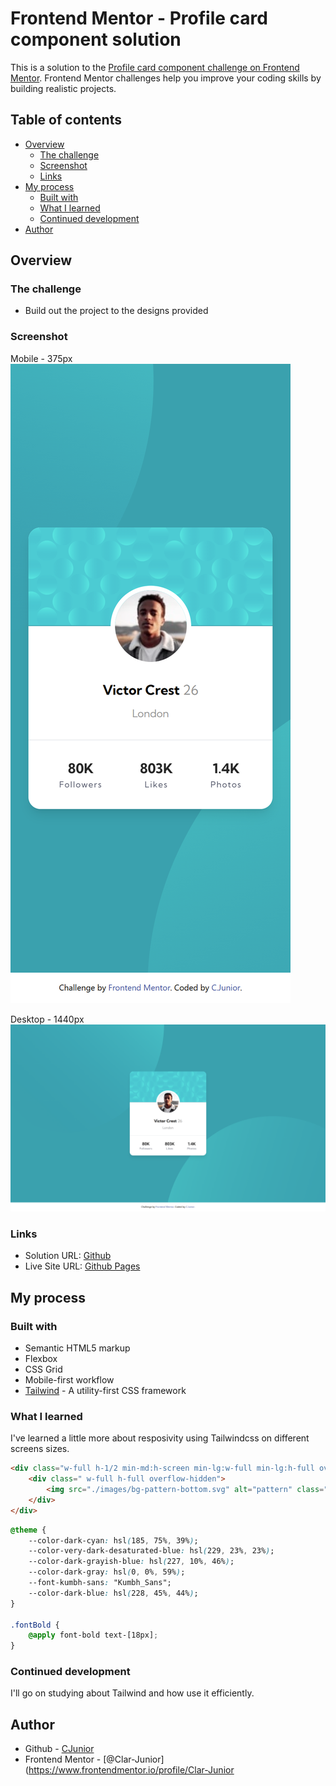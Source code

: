 # Frontend Mentor - Profile card component solution

This is a solution to the [Profile card component challenge on Frontend Mentor](https://www.frontendmentor.io/challenges/profile-card-component-cfArpWshJ). Frontend Mentor challenges help you improve your coding skills by building realistic projects.

## Table of contents

-   [Overview](#overview)
    -   [The challenge](#the-challenge)
    -   [Screenshot](#screenshot)
    -   [Links](#links)
-   [My process](#my-process)
    -   [Built with](#built-with)
    -   [What I learned](#what-i-learned)
    -   [Continued development](#continued-development)
-   [Author](#author)

## Overview

### The challenge

-   Build out the project to the designs provided

### Screenshot

Mobile - 375px
![](./preview/mobile.png)

Desktop - 1440px
![](./preview/desktop.png)

### Links

-   Solution URL: [Github](https://your-solution-url.com)
-   Live Site URL: [Github Pages](https://your-live-site-url.com)

## My process

### Built with

-   Semantic HTML5 markup
-   Flexbox
-   CSS Grid
-   Mobile-first workflow
-   [Tailwind](https://tailwindcss.com/) - A utility-first CSS framework

### What I learned

I've learned a little more about resposivity using Tailwindcss on different screens sizes.

```html
<div class="w-full h-1/2 min-md:h-screen min-lg:w-full min-lg:h-full overflow-hidden max-md:flex max-md:items-end max-md:justify-end border-0">
	<div class=" w-full h-full overflow-hidden">
		<img src="./images/bg-pattern-bottom.svg" alt="pattern" class="w-196 h-196 relative z-10 scale-100 top-[0%] left-[50%] rotate-[20deg] min-sm:scale-100 min-sm:top-[0%] min-sm:left-[50%] min-sm:-rotate-[10deg] min-md:scale-115 min-md:top-[25%] min-md:left-[56%] min-md:rotate-[55deg] min-lg:scale-150 min-lg:top-[75%] min-lg:left-[44%] min-lg:-rotate-[25deg] min-xl:scale-150 min-xl:top-[75%] min-xl:left-[24%] min-xl:-rotate-[25deg]" />
	</div>
</div>
```

```css
@theme {
	--color-dark-cyan: hsl(185, 75%, 39%);
	--color-very-dark-desaturated-blue: hsl(229, 23%, 23%);
	--color-dark-grayish-blue: hsl(227, 10%, 46%);
	--color-dark-gray: hsl(0, 0%, 59%);
	--font-kumbh-sans: "Kumbh_Sans";
	--color-dark-blue: hsl(228, 45%, 44%);
}

.fontBold {
	@apply font-bold text-[18px];
}
```

### Continued development

I'll go on studying about Tailwind and how use it efficiently.

## Author

-   Github - [CJunior](https://github.com/Clar-Junior)
-   Frontend Mentor - [@Clar-Junior](https://www.frontendmentor.io/profile/Clar-Junior
